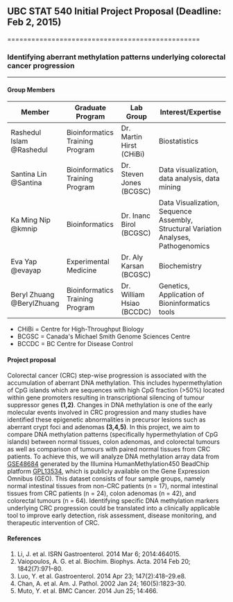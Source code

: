 ## UBC STAT 540 Initial Project Proposal (Deadline: Feb 2, 2015)
================================================
### Identifying aberrant methylation patterns underlying colorectal cancer progression
----------------

#### Group Members

Member	| Graduate Program |	Lab Group | Interest/Expertise |
------------- | -------------|------------- |------------- |
Rashedul Islam @Rashedul	|Bioinformatics Training Program| Dr. Martin Hirst (CHiBi) | Biostatistics |
Santina Lin @Santina  |Bioinformatics Training Program| Dr. Steven Jones (BCGSC) | Data visualization, data analysis, data mining  |	
Ka Ming Nip @kmnip	|Bioinformatics| Dr. Inanc Birol (BCGSC) | Data Visualization, Sequence Assembly, Structural Variation Analyses, Pathogenomics|
Eva Yap	@evayap|Experimental Medicine|	Dr. Aly Karsan (BCGSC) | Biochemistry |
Beryl Zhuang @BerylZhuang	|Bioinformatics Training Program| Dr. William Hsiao (BCCDC) | Genetics, Application of Bioninformatics tools |	
- CHiBi = Centre for High-Throughput Biology
- BCGSC = Canada's Michael Smith Genome Sciences Centre		
- BCCDC = BC Centre for Disease Control

#### Project proposal

Colorectal cancer (CRC) step-wise progression is associated with the accumulation of aberrant DNA methylation. This includes hypermethylation of CpG islands which are sequences with high CpG fraction (>50%) located within gene promoters resulting in transcriptional silencing of tumour suppressor genes **(1,2)**. Changes in DNA methylation is one of the early molecular events involved in CRC progression and many studies have identified these epigenetic abnormalities in precursor lesions such as aberrant crypt foci and adenomas **(3,4,5)**. In this project, we aim to compare DNA methylation patterns (specifically hypermethylation of CpG islands) between normal tissues, colon adenomas, and colorectal tumours as well as comparison of tumours with paired normal tissues from CRC patients. To achieve this, we will analyze DNA methylation array data from [GSE48684](http://www.ncbi.nlm.nih.gov/geo/query/acc.cgi?acc=GSE48684) generated by the Illumina HumanMethylation450 BeadChip platform [GPL13534](http://www.ncbi.nlm.nih.gov/geo/query/acc.cgi?acc=GPL13534), which is publicly available on the Gene Expression Omnibus (GEO). This dataset consists of four sample groups, namely normal intestinal tissues from non-CRC patients (n = 17), normal intestinal tissues from CRC patients (n = 24), colon adenomas (n = 42), and colorectal tumours (n = 64). Identifying specific DNA methylation markers underlying CRC progression could be translated into a clinically applicable tool to improve early detection, risk assessment, disease monitoring, and therapeutic intervention of CRC.

#### References

1. Li, J. et al. ISRN Gastroenterol. 2014 Mar 6; 2014:464015.
2. Vaiopoulos, A. G. et al. Biochim. Biophys. Acta. 2014 Feb 20; 1842(7):971–80.
3. Luo, Y. et al. Gastroenterol. 2014 Apr 23; 147(2):418–29.e8.
4. Chan, A. et al. Am. J. Pathol. 2002 Jan 24; 160(5):1823–30.
5. Muto, Y. et al. BMC Cancer. 2014 Jun 25; 14:466.
